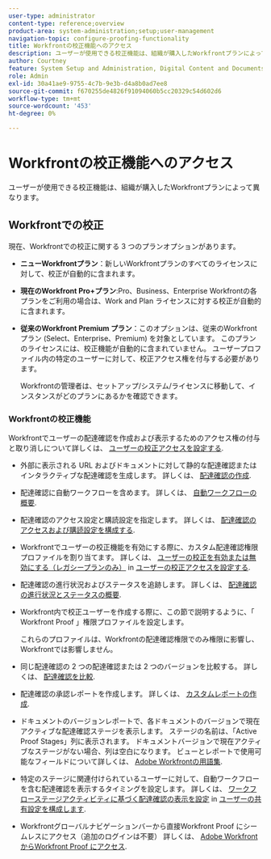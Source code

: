 ```yaml
---
user-type: administrator
content-type: reference;overview
product-area: system-administration;setup;user-management
navigation-topic: configure-proofing-functionality
title: Workfrontの校正機能へのアクセス
description: ユーザーが使用できる校正機能は、組織が購入したWorkfrontプランによって異なります。
author: Courtney
feature: System Setup and Administration, Digital Content and Documents
role: Admin
exl-id: 30a41ae9-9755-4c7b-9e3b-d4a8b0ad7ee8
source-git-commit: f670255de4826f91094060b5cc20329c54d602d6
workflow-type: tm+mt
source-wordcount: '453'
ht-degree: 0%

---
```


# Workfrontの校正機能へのアクセス

ユーザーが使用できる校正機能は、組織が購入したWorkfrontプランによって異なります。

## Workfrontでの校正

現在、Workfrontでの校正に関する 3 つのプランオプションがあります。

* **ニューWorkfrontプラン**：新しいWorkfrontプランのすべてのライセンスに対して、校正が自動的に含まれます。
* **現在のWorkfront Pro+プラン**:Pro、Business、Enterprise Workfrontの各プランをご利用の場合は、Work and Plan ライセンスに対する校正が自動的に含まれます。
* **従来のWorkfront Premium プラン**：このオプションは、従来のWorkfrontプラン (Select、Enterprise、Premium) を対象としています。 このプランのライセンスには、校正機能が自動的に含まれていません。 ユーザープロファイル内の特定のユーザーに対して、校正アクセス権を付与する必要があります。

  Workfrontの管理者は、セットアップ/システム/ライセンスに移動して、インスタンスがどのプランにあるかを確認できます。

### Workfrontの校正機能

Workfrontでユーザーの配達確認を作成および表示するためのアクセス権の付与と取り消しについて詳しくは、 [ユーザーの校正アクセスを設定する](../../../administration-and-setup/manage-workfront/configure-proofing/configure-a-users-proofing-access.md).

* 外部に表示される URL およびドキュメントに対して静的な配達確認またはインタラクティブな配達確認を生成します。 詳しくは、 [配達確認の作成](../../../review-and-approve-work/proofing/creating-proofs-within-workfront/create-proofs--in-wf.md).
* 配達確認に自動ワークフローを含めます。 詳しくは、 [自動ワークフローの概要](../../../review-and-approve-work/proofing/proofing-overview/automated-workflow.md).
* 配達確認のアクセス設定と購読設定を指定します。 詳しくは、 [配達確認のアクセスおよび購読設定を構成する](../../../review-and-approve-work/proofing/managing-proofs-within-workfront/configure-access-subscription-settings-proof.md).
* Workfrontでユーザーの校正機能を有効にする際に、カスタム配達確認権限プロファイルを割り当てます。 詳しくは、 [ユーザーの校正を有効または無効にする（レガシープランのみ）](../../../administration-and-setup/manage-workfront/configure-proofing/configure-a-users-proofing-access.md#enabling-and-disabling-proofing-for-a-user) in [ユーザーの校正アクセスを設定する](../../../administration-and-setup/manage-workfront/configure-proofing/configure-a-users-proofing-access.md).
* 配達確認の進行状況およびステータスを追跡します。 詳しくは、 [配達確認の進行状況とステータスの概要](../../../review-and-approve-work/proofing/proofing-overview/view-progress-status-proof.md).
* Workfront内で校正ユーザーを作成する際に、この節で説明するように、「 Workfront Proof 」権限プロファイルを設定します。

  これらのプロファイルは、Workfrontの配達確認権限でのみ権限に影響し、Workfrontでは影響しません。

* 同じ配達確認の 2 つの配達確認または 2 つのバージョンを比較する。 詳しくは、 [配達確認を比較](../../../review-and-approve-work/proofing/reviewing-proofs-within-workfront/review-a-proof/compare-proofs.md).
* 配達確認の承認レポートを作成します。 詳しくは、  [カスタムレポートの作成](../../../reports-and-dashboards/reports/creating-and-managing-reports/create-custom-report.md).
* ドキュメントのバージョンレポートで、各ドキュメントのバージョンで現在アクティブな配達確認ステージを表示します。 ステージの名前は、「Active Proof Stages」列に表示されます。 ドキュメントバージョンで現在アクティブなステージがない場合、列は空白になります。 ビューとレポートで使用可能なフィールドについて詳しくは、 [Adobe Workfrontの用語集](../../../workfront-basics/navigate-workfront/workfront-navigation/workfront-terminology-glossary.md).
* 特定のステージに関連付けられているユーザーに対して、自動ワークフローを含む配達確認を表示するタイミングを設定します。 詳しくは、 [ワークフローステージアクティビティに基づく配達確認の表示を設定](../../../administration-and-setup/manage-workfront/configure-proofing/configure-sharing-settings-users.md#configuring-proof-visibility-based-on-workflow-stage-activity) in  [ユーザーの共有設定を構成します](../../../administration-and-setup/manage-workfront/configure-proofing/configure-sharing-settings-users.md).
* Workfrontグローバルナビゲーションバーから直接Workfront Proof にシームレスにアクセス（追加のログインは不要） 詳しくは、 [Adobe WorkfrontからWorkfront Proof にアクセス](../../../review-and-approve-work/proofing/managing-proofs-within-workfront/access-wf-proof-in-workfront.md).

<!--
>[!NOTE]
>
>There are some capabilities included in Workfront Proof standalone that are not included in Proofing in Workfront. To learn more, see [Standalone Workfront Proof to Integrated Proofing in Workfront overview](../../../administration-and-setup/manage-workfront/configure-proofing/move-to-proofing-in-workfront.md)
-->
